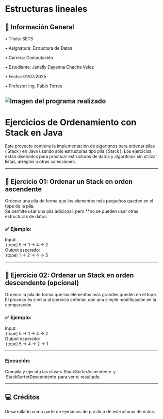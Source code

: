 # Estructuras lineales

## 📌 Información General

•⁠  ⁠Título: SETS

•⁠  ⁠Asignatura: Estructura de Datos

•⁠  ⁠Carrera: Computación

•⁠  ⁠Estudiante: Janelly Dayanna Chacha Velez

•⁠  ⁠Fecha: 01/07/2025

•⁠  ⁠Profesor: Ing. Pablo Torres

![Imagen del programa realizado
](image.png)
---
# Ejercicios de Ordenamiento con Stack en Java

Este proyecto contiene la implementación de algoritmos para ordenar pilas (⁠ Stack<Integer> ⁠) en Java usando solo estructuras tipo pila (⁠ Stack ⁠). Los ejercicios están diseñados para practicar estructuras de datos y algoritmos sin utilizar listas, arreglos u otras colecciones.

---

## 🧠 Ejercicio 01: Ordenar un Stack en orden ascendente

Ordenar una pila de forma que los elementos más pequeños queden en el tope de la pila.  
Se permite usar una pila adicional, pero **no se pueden usar otras estructuras de datos.

### ✅ Ejemplo:
Input:  
⁠ (tope) 5 -> 1 -> 4 -> 2 ⁠  
Output esperado:  
⁠ (tope) 1 -> 2 -> 4 -> 5 ⁠

---

## 🧠 Ejercicio 02: Ordenar un Stack en orden descendente (opcional)

Ordenar la pila de forma que los elementos más grandes queden en el tope.  
El proceso es similar al ejercicio anterior, con una simple modificación en la comparación.

### ✅ Ejemplo:
Input:  
⁠ (tope) 5 -> 1 -> 4 -> 2 ⁠  
Output esperado:  
⁠ (tope) 5 -> 4 -> 2 -> 1 ⁠

---
### Ejecución:
Compila y ejecuta las clases ⁠ StackSorterAscendente ⁠ y ⁠ StackSorterDescendente ⁠ para ver el resultado.

---

## 💻 Créditos

Desarrollado como parte de ejercicios de práctica de estructuras de datos.